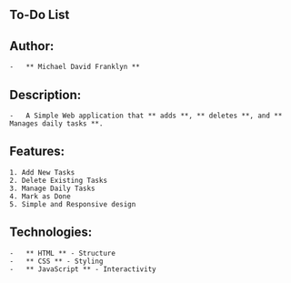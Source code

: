 ##                             To-Do List

## Author:
    -   ** Michael David Franklyn **

## Description:
    -   A Simple Web application that ** adds **, ** deletes **, and ** Manages daily tasks **.

## Features:
    1. Add New Tasks
    2. Delete Existing Tasks
    3. Manage Daily Tasks
    4. Mark as Done
    5. Simple and Responsive design

## Technologies:
    -   ** HTML ** - Structure
    -   ** CSS ** - Styling
    -   ** JavaScript ** - Interactivity



